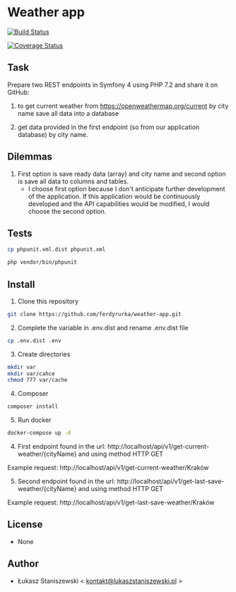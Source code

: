 # Weather app

[![Build Status](https://travis-ci.org/ferdyrurka/weather-app.svg?branch=master)](https://travis-ci.org/ferdyrurka/weather-app)

[![Coverage Status](https://coveralls.io/repos/github/ferdyrurka/weather-app/badge.svg?branch=master)](https://coveralls.io/github/ferdyrurka/weather-app?branch=master)

## Task

Prepare two REST endpoints in Symfony 4 using PHP 7.2 and share it on GitHub:

1. to get current weather from https://openweathermap.org/current by city name
     save all data into a database

2. get data provided in the first endpoint (so from our application database) by city name.

## Dilemmas

1. First option is save ready data (array) and city name and 
   second option is save all data to columns and tables.
    * I choose first option because I don't anticipate further 
    development of the application. If this application would be continuously 
    developed and the API capabilities would be modified, I would choose the second option. 

## Tests

```bash
cp phpunit.xml.dist phpunit.xml

php vendor/bin/phpunit
```

## Install

1. Clone this repository

```bash
git clone https://github.com/ferdyrurka/weather-app.git
```

2. Complete the variable in .env.dist and rename .env.dist file

```bash
cp .env.dist .env
```

3. Create directories

```bash
mkdir var
mkdir var/cahce
chmod 777 var/cache
```

4. Composer

```bash
composer install
```

5. Run docker 

```bash
docker-compose up -d
```

4. First endpoint found in the url: http://localhost/api/v1/get-current-weather/{cityName}
 and using method HTTP GET
 
 Example request: http://localhost/api/v1/get-current-weather/Kraków
 
5. Second endpoint found in the url: http://localhost/api/v1/get-last-save-weather/{cityName}
 and using method HTTP GET
 
 Example request: http://localhost/api/v1/get-last-save-weather/Kraków
 
## License

* None

## Author

* Łukasz Staniszewski < kontakt@lukaszstaniszewski.pl >